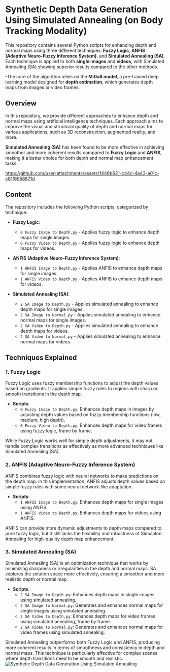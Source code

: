 # Synthetic Depth Data Generation Using Simulated Annealing (on Body Tracking Modality)
This repository contains several Python scripts for enhancing depth and normal maps using three different techniques: **Fuzzy Logic**, **ANFIS (Adaptive Neuro-Fuzzy Inference System)**, and **Simulated Annealing (SA)**. Each technique is applied to both **single images** and **videos**, with Simulated Annealing (SA) showing superior results compared to the other methods.

-The core of the algorithm relies on the **MiDaS model**, a pre-trained deep learning model designed for **depth estimation**, which generates depth maps from images or video frames.

## Overview

In this repository, we provide different approaches to enhance depth and normal maps using artificial intelligence techniques. Each approach aims to improve the visual and structural quality of depth and normal maps for various applications, such as 3D reconstruction, augmented reality, and more.

**Simulated Annealing (SA)** has been found to be more effective in achieving smoother and more coherent results compared to **Fuzzy Logic** and **ANFIS**, making it a better choice for both depth and normal map enhancement tasks.


https://github.com/user-attachments/assets/1446b621-c44c-4a43-a01c-c81f6958871d


## Content

The repository includes the following Python scripts, categorized by technique:

- **Fuzzy Logic**:
  - `0 Fuzzy Image to Depth.py` - Applies fuzzy logic to enhance depth maps for single images.
  - `0 Fuzzy Video to Depth.py` - Applies fuzzy logic to enhance depth maps for videos.

- **ANFIS (Adaptive Neuro-Fuzzy Inference System)**:
  - `1 ANFIS Image to Depth.py` - Applies ANFIS to enhance depth maps for single images.
  - `1 ANFIS Video to Depth.py` - Applies ANFIS to enhance depth maps for videos.

- **Simulated Annealing (SA)**:
  - `2 SA Image to Depth.py` - Applies simulated annealing to enhance depth maps for single images.
  - `2 SA Image to Normal.py` - Applies simulated annealing to enhance normal maps for single images.
  - `2 SA Video to Depth.py` - Applies simulated annealing to enhance depth maps for videos.
  - `2 SA Video to Normal.py` - Applies simulated annealing to enhance normal maps for videos.

## Techniques Explained

### 1. Fuzzy Logic

Fuzzy Logic uses fuzzy membership functions to adjust the depth values based on gradients. It applies simple fuzzy rules to regions with sharp or smooth transitions in the depth map.

- **Scripts**:
  - `0 Fuzzy Image to Depth.py`: Enhances depth maps in images by adjusting depth values based on fuzzy membership functions (low, medium, high depth).
  - `0 Fuzzy Video to Depth.py`: Enhances depth maps for video frames using fuzzy logic, frame by frame.

While Fuzzy Logic works well for simple depth adjustments, it may not handle complex transitions as effectively as more advanced techniques like Simulated Annealing (SA).

### 2. ANFIS (Adaptive Neuro-Fuzzy Inference System)

ANFIS combines fuzzy logic with neural networks to make predictions on the depth map. In this implementation, ANFIS adjusts depth values based on simple fuzzy rules with some neural network-like adaptation.

- **Scripts**:
  - `1 ANFIS Image to Depth.py`: Enhances depth maps for single images using ANFIS.
  - `1 ANFIS Video to Depth.py`: Enhances depth maps for videos using ANFIS.

ANFIS can provide more dynamic adjustments to depth maps compared to pure fuzzy logic, but it still lacks the flexibility and robustness of Simulated Annealing for high-quality depth map enhancement.

### 3. Simulated Annealing (SA)

Simulated Annealing (SA) is an optimization technique that works by minimizing sharpness or irregularities in the depth and normal maps. SA explores the solution space more effectively, ensuring a smoother and more realistic depth or normal map.

- **Scripts**:
  - `2 SA Image to Depth.py`: Enhances depth maps in single images using simulated annealing.
  - `2 SA Image to Normal.py`: Generates and enhances normal maps for single images using simulated annealing.
  - `2 SA Video to Depth.py`: Enhances depth maps for video frames using simulated annealing, frame by frame.
  - `2 SA Video to Normal.py`: Generates and enhances normal maps for video frames using simulated annealing.

Simulated Annealing outperforms both Fuzzy Logic and ANFIS, producing more coherent results in terms of smoothness and consistency in depth and normal maps. This technique is particularly effective for complex scenes where depth transitions need to be smooth and realistic.
![Synthetic Depth Data Generation Using Simulated Annealing](https://github.com/user-attachments/assets/6b84074c-c1a8-4e6b-b105-e069cd09d02d)

